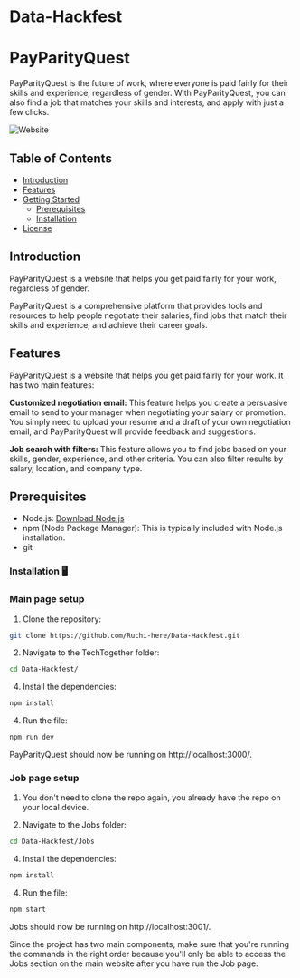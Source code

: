 # Data-Hackfest

# PayParityQuest

PayParityQuest is the future of work, where everyone is paid fairly for their skills and experience, regardless of gender. With PayParityQuest, you can also find a job that matches your skills and interests, and apply with just a few clicks.

![Website](https://github.com/Ruchi-here/Tech-Together/assets/122676573/da578708-e3d5-4841-bbc4-a98837f9858b)

## Table of Contents
- [Introduction](#introduction)
- [Features](#features)
- [Getting Started](#getting-started)
  - [Prerequisites](#prerequisites)
  - [Installation](#installation)
- [License](#license)

## Introduction
PayParityQuest is a website that helps you get paid fairly for your work, regardless of gender.

PayParityQuest is a comprehensive platform that provides tools and resources to help people negotiate their salaries, find jobs that match their skills and experience, and achieve their career goals.

## Features
PayParityQuest is a website that helps you get paid fairly for your work. It has two main features:

**Customized negotiation email:** This feature helps you create a persuasive email to send to your manager when negotiating your salary or promotion. You simply need to upload your resume and a draft of your own negotiation email, and PayParityQuest will provide feedback and suggestions.

**Job search with filters:** This feature allows you to find jobs based on your skills, gender, experience, and other criteria. You can also filter results by salary, location, and company type.

## Prerequisites
- Node.js: [Download Node.js](https://nodejs.org/)
- npm (Node Package Manager): This is typically included with Node.js installation.
- git

### Installation 🖥️

### Main page setup

1. Clone the repository:

```bash
git clone https://github.com/Ruchi-here/Data-Hackfest.git
```
   
2. Navigate to the TechTogether folder:

```bash
cd Data-Hackfest/
```

4. Install the dependencies:

```bash
npm install
```

4. Run the file:

```bash
npm run dev
```

PayParityQuest should now be running on http://localhost:3000/.

### Job page setup

1. You don't need to clone the repo again, you already have the repo on your local device.

2. Navigate to the Jobs folder:

```bash
cd Data-Hackfest/Jobs
```

4. Install the dependencies:

```bash
npm install
```

4. Run the file:

```bash
npm start
```
Jobs should now be running on http://localhost:3001/.

Since the project has two main components, make sure that you're running the commands in the right order because you'll only be able to access the Jobs section on the main website after you have run the Job page.
